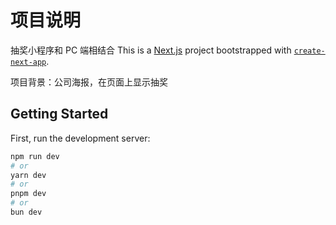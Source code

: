 <!--
 * @Description:
 * @Author: caoyalan
 * @Email: 2056246231@qq.com
 * @LastEditTime: 2024-12-30 10:36:48
 * @FilePath: \my-app\README.md
-->

# 项目说明

抽奖小程序和 PC 端相结合
This is a [Next.js](https://nextjs.org) project bootstrapped with [`create-next-app`](https://nextjs.org/docs/app/api-reference/cli/create-next-app).

项目背景：公司海报，在页面上显示抽奖

## Getting Started

First, run the development server:

```bash
npm run dev
# or
yarn dev
# or
pnpm dev
# or
bun dev
```
